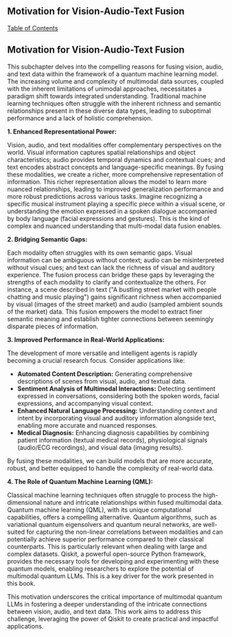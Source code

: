 ## Motivation for Vision-Audio-Text Fusion

[Table of Contents](#table-of-contents)

## Motivation for Vision-Audio-Text Fusion

This subchapter delves into the compelling reasons for fusing vision, audio, and text data within the framework of a quantum machine learning model.  The increasing volume and complexity of multimodal data sources, coupled with the inherent limitations of unimodal approaches, necessitates a paradigm shift towards integrated understanding.  Traditional machine learning techniques often struggle with the inherent richness and semantic relationships present in these diverse data types, leading to suboptimal performance and a lack of holistic comprehension.

**1. Enhanced Representational Power:**

Vision, audio, and text modalities offer complementary perspectives on the world.  Visual information captures spatial relationships and object characteristics; audio provides temporal dynamics and contextual cues; and text encodes abstract concepts and language-specific meanings.  By fusing these modalities, we create a richer, more comprehensive representation of information.  This richer representation allows the model to learn more nuanced relationships, leading to improved generalization performance and more robust predictions across various tasks.  Imagine recognizing a specific musical instrument playing a specific piece within a visual scene, or understanding the emotion expressed in a spoken dialogue accompanied by body language (facial expressions and gestures).  This is the kind of complex and nuanced understanding that multi-modal data fusion enables.

**2. Bridging Semantic Gaps:**

Each modality often struggles with its own semantic gaps.  Visual information can be ambiguous without context; audio can be misinterpreted without visual cues; and text can lack the richness of visual and auditory experience.  The fusion process can bridge these gaps by leveraging the strengths of each modality to clarify and contextualize the others.  For instance, a scene described in text ("A bustling street market with people chatting and music playing") gains significant richness when accompanied by visual (images of the street market) and audio (sampled ambient sounds of the market) data. This fusion empowers the model to extract finer semantic meaning and establish tighter connections between seemingly disparate pieces of information.

**3. Improved Performance in Real-World Applications:**

The development of more versatile and intelligent agents is rapidly becoming a crucial research focus.  Consider applications like:

* **Automated Content Description:** Generating comprehensive descriptions of scenes from visual, audio, and textual data.
* **Sentiment Analysis of Multimodal Interactions:** Detecting sentiment expressed in conversations, considering both the spoken words, facial expressions, and accompanying visual context.
* **Enhanced Natural Language Processing:**  Understanding context and intent by incorporating visual and auditory information alongside text, enabling more accurate and nuanced responses.
* **Medical Diagnosis:** Enhancing diagnosis capabilities by combining patient information (textual medical records), physiological signals (audio/ECG recordings), and visual data (imaging results).

By fusing these modalities, we can build models that are more accurate, robust, and better equipped to handle the complexity of real-world data.

**4. The Role of Quantum Machine Learning (QML):**

Classical machine learning techniques often struggle to process the high-dimensional nature and intricate relationships within fused multimodal data.  Quantum machine learning (QML), with its unique computational capabilities, offers a compelling alternative. Quantum algorithms, such as variational quantum eigensolvers and quantum neural networks, are well-suited for capturing the non-linear correlations between modalities and can potentially achieve superior performance compared to their classical counterparts. This is particularly relevant when dealing with large and complex datasets.  Qiskit, a powerful open-source Python framework, provides the necessary tools for developing and experimenting with these quantum models, enabling researchers to explore the potential of multimodal quantum LLMs.  This is a key driver for the work presented in this book.

This motivation underscores the critical importance of multimodal quantum LLMs in fostering a deeper understanding of the intricate connections between vision, audio, and text data. This work aims to address this challenge, leveraging the power of Qiskit to create practical and impactful applications.


<a id='chapter-2'></a>